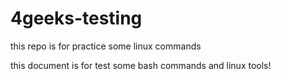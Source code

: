 # 4geeks-testing
this repo is for practice some linux commands


this document is for test some bash commands and linux tools!